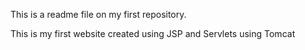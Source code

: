 This is a readme file on my first repository.

This is my first website created using JSP and Servlets using Tomcat